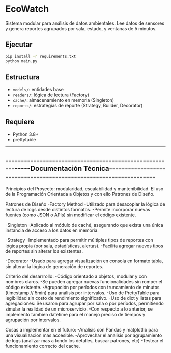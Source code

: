 # EcoWatch

Sistema modular para análisis de datos ambientales. Lee datos de sensores y genera reportes agrupados por sala, estado, y ventanas de 5 minutos.

## Ejecutar

```bash
pip install -r requirements.txt
python main.py
```

## Estructura

- `models/`: entidades base
- `readers/`: lógica de lectura (Factory)
- `cache/`: almacenamiento en memoria (Singleton)
- `reports/`: estrategias de reporte (Strategy, Builder, Decorator)

## Requiere

- Python 3.8+
- prettytable

--------------------------------------------------------------------------------------------------------------------------------------------------
-----------------------------------------------------------Documentación Técnica------------------------------------------------------------------
--------------------------------------------------------------------------------------------------------------------------------------------------

Principios del Proyecto: modularidad, escalabilidad y mantenibilidad. El uso de la Programación Orientada a Objetos y con ello Patrones de Diseño.

Patrones de Diseño
-Factory Method
	-Utilizado para desacoplar la lógica de lectura de logs desde distintos formatos.
	-Permite incorporar nuevas fuentes (como JSON o APIs) sin modificar el código existente.

-Singleton
	-Aplicado al módulo de caché, asegurando que exista una única instancia de acceso a los datos en memoria.

-Strategy
	-Implementado para permitir múltiples tipos de reportes con lógica propia (por sala, estadísticas, alertas).
	-Facilita agregar nuevos tipos de reportes sin alterar los existentes.

-Decorator
	-Usado para agregar visualización en consola en formato tabla, sin alterar la lógica de generación de reportes.

Criterio del desarrrollo:
	-Código orientado a objetos, modular y con nombres claros.
	-Se pueden agregar nuevas funcionalidades sin romper el código existente.
	-Agrupación por períodos con truncamiento de minutos (timestamp // 5min) para análisis por intervalos.
	-Uso de PrettyTable para legibilidad sin costo de rendimiento significativo.
	-Uso de dict y listas para agregaciones: Se usaron para agrupar por sala o por períodos, permitiendo simular la realidad de un microservicio.
	-Con respecto a lo anterior, se implemento tambien datetime para el manejo preciso de tiempos y agrupación por intervalos.

Cosas a implementar en el futuro:
-Analisis con Pandas y matplotlib para una visualizacion mas accesible.
-Aprovechar el analisis por agrupamiento de logs (analizar mas a fondo los detalles, buscar patrones, etc)
-Testear el funcionamiento correcto del cache. 

